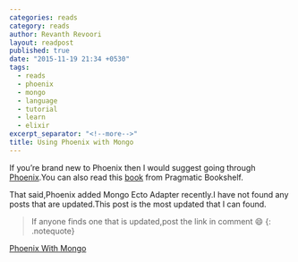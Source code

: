 ```yaml
---
categories: reads
category: reads
author: Revanth Revoori
layout: readpost
published: true
date: "2015-11-19 21:34 +0530"
tags: 
  - reads
  - phoenix
  - mongo
  - language
  - tutorial
  - learn
  - elixir
excerpt_separator: "<!--more-->"
title: Using Phoenix with Mongo
---
```



If you’re brand new to Phoenix then I would suggest going through [Phoenix](http://www.phoenixframework.org/).You can also read this [book](https://pragprog.com/book/phoenix/programming-phoenix) from Pragmatic Bookshelf.

That said,Phoenix added Mongo Ecto Adapter recently.I have not found any posts that are updated.This post is the most updated that I can found.

> If anyone finds one that is updated,post the link in comment :smile:
{: .notequote}

<a class="embedly-card" href="http://wsmoak.net/2015/08/31/phoenix-ecto-mongodb.html">Phoenix With Mongo  <i class="fa fa-external-link"></i></a>
<!--more-->
